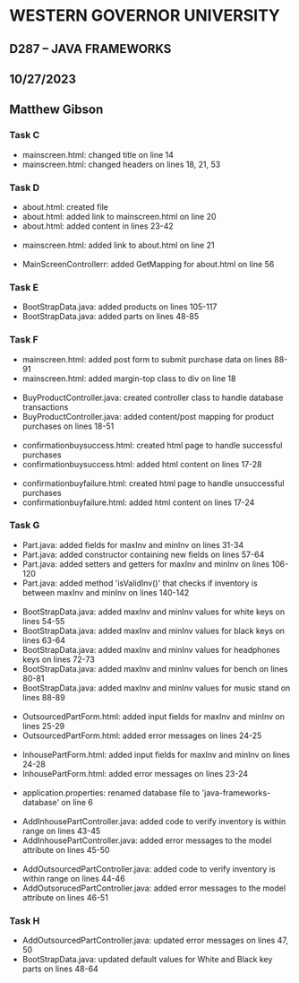 # WESTERN GOVERNOR UNIVERSITY 
## D287 – JAVA FRAMEWORKS
## 10/27/2023
## Matthew Gibson

### Task C
- mainscreen.html: changed title on line 14
- mainscreen.html: changed headers on lines 18, 21, 53

### Task D
- about.html: created file
- about.html: added link to mainscreen.html on line 20
- about.html: added content in lines 23-42
<br><br>
- mainscreen.html: added link to about.html on line 21
<br><br>
- MainScreenControllerr: added GetMapping for about.html on line 56


### Task E
- BootStrapData.java: added products on lines 105-117
- BootStrapData.java: added parts on lines 48-85

### Task F
- mainscreen.html: added post form to submit purchase data on lines 88-91
- mainscreen.html: added margin-top class to div on line 18
<br><br>
- BuyProductController.java: created controller class to handle database transactions
- BuyProductController.java: added content/post mapping for product purchases on lines 18-51
<br><br>
- confirmationbuysuccess.html: created html page to handle successful purchases
- confirmationbuysuccess.html: added html content on lines 17-28
  <br><br>
- confirmationbuyfailure.html: created html page to handle unsuccessful purchases
- confirmationbuyfailure.html: added html content on lines 17-24

### Task G
- Part.java: added fields for maxInv and minInv on lines 31-34
- Part.java: added constructor containing new fields on lines 57-64
- Part.java: added setters and getters for maxInv and minInv on lines 106-120
- Part.java: added method 'isValidInv()' that checks if inventory is between maxInv and minInv on lines 140-142
<br><br>
- BootStrapData.java: added maxInv and minInv values for white keys on lines 54-55
- BootStrapData.java: added maxInv and minInv values for black keys on lines 63-64
- BootStrapData.java: added maxInv and minInv values for headphones keys on lines 72-73
- BootStrapData.java: added maxInv and minInv values for bench on lines 80-81
- BootStrapData.java: added maxInv and minInv values for music stand on lines 88-89
<br><br>
- OutsourcedPartForm.html: added input fields for maxInv and minInv on lines 25-29
- OutsourcedPartForm.html: added error messages on lines 24-25
<br><br>
- InhousePartForm.html: added input fields for maxInv and minInv on lines 24-28
- InhousePartForm.html: added error messages on lines 23-24
<br><br>
- application.properties: renamed database file to 'java-frameworks-database' on line 6
<br><br>
- AddInhousePartController.java: added code to verify inventory is within range on lines 43-45
- AddInhousePartController.java: added error messages to the model attribute on lines 45-50
<br><br>
- AddOutsourcedPartController.java: added code to verify inventory is within range on lines 44-46
- AddOutsorucedPartController.java: added error messages to the model attribute on lines 46-51

### Task H
- AddOutsourcedPartController.java: updated error messages on lines 47, 50
- BootStrapData.java: updated default values for White and Black key parts on lines 48-64